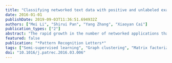 ```yaml
---
title: "Classifying networked text data with positive and unlabeled examples"
date: 2016-01-01
publishDate: 2019-09-03T11:36:51.694932Z
authors: ["Mei Li", "Shirui Pan", "Yang Zhang", "Xiaoyan Cai"]
publication_types: ["2"]
abstract: "The rapid growth in the number of networked applications that naturally generate complex text data, which contains not only inner features but also inter-dependent relations, has created the demand of efficiently classifying such data. Many classification algorithms have been proposed, but they usually require as input fully labeled text examples. In many networked applications, however, the cost to label a text data may be expensive and hence a large amount of text may be unlabeled. In this paper we study the problem of classifying networked text data with only positive and unlabeled examples available. We present a non-negative matrix factorization-based approach to networked text classification by factorizing content matrix of the nodes and topological network structures, and by incorporating supervised information into the learning of objective function via a consensus principle. We propose a novel learning algorithm, namely puNet (positive and unlabeled learning algorithm for Networked text data), for efficiently classifying networked text, even if training datasets contain only a small amount of positive examples and a large amount of unlabeled ones. We conduct a series of experiments on benchmark networked datasets and illustrate the effectiveness of our algorithm."
featured: false
publication: "*Pattern Recognition Letters*"
tags: ["Semi-supervised learning", "Graph clustering", "Matrix factorization", "Networked text data", "PU learning"]
doi: "10.1016/j.patrec.2016.03.006"
---
```


